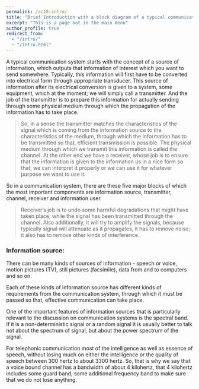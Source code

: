 ```yaml
---
permalink: /ac18-intro/
title: "Brief Introduction with a block diagram of a typical communication system"
excerpt: "This is a page not in the main menu"
author_profile: true
redirect_from: 
  - "/intro/"
  - "/intro.html"
---
```



<script async src="//jsfiddle.net/cZxey/75/embed/result/"></script>
A typical communication system starts with the concept of a source of information, which outputs that information of interest which you want to send somewhere. Typically, this information will first have to be converted into electrical form through appropriate transducer. This source of information after its electrical conversion is given to a system, some equipment, which at the moment; we will simply call a transmitter. And the job of the transmitter is to prepare this information for actually sending through some physical medium through which the propagation of the information has to take place.

> So, in a sense the transmitter matches the characteristics of the signal which is coming from the information source to the characteristics of the medium, through which the information has to be transmitted so that, efficient transmission is possible.
The physical medium through which we transmit this information is called the channel. At the other end we have a receiver, whose job is to ensure that the information is given to the information us in a nice form so that, we can interpret it properly or we can use it for whatever purpose we want to use it.

So in a communication system, there are these five major blocks of which the most important components are information source, transmitter, channel, receiver and information user.

> Receiver’s job is to undo some harmful degradations that might have taken place, while the signal has been transmitted through the channel. Also additionally, it will try to amplify the signals, because typically signal will attenuate as it propagates, it has to remove noise; it also has to remove other kinds of interference.

### Information source:

There can be many kinds of sources of information - speech or voice, motion pictures (TV), still pictures (facsimile), data from and to computers and so on.

Each of these kinds of information source has different kinds of requirements from the communication system, through which it must be passed so that, effective communication can take place.

One of the important features of information sources that is particularly relevant to the discussion on communication systems is the spectral band. If it is a non-deterministic signal or a random signal it is usually better to talk not about the spectrum of signal, but about the power spectrum of the signal.

For telephonic communication most of the intelligence as well as essence of speech, without losing much on either the intelligence or the quality of speech between 300 hertz to about 3300 hertz. So, that is why we say that a voice bound channel has a bandwidth of about 4 kilohertz, that 4 kilohertz includes some guard band, some additional frequency band to make sure that we do not lose anything.

